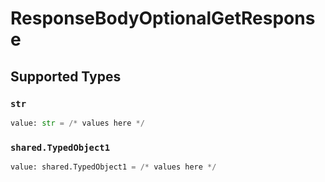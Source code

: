 # ResponseBodyOptionalGetResponse


## Supported Types

### `str`

```python
value: str = /* values here */
```

### `shared.TypedObject1`

```python
value: shared.TypedObject1 = /* values here */
```

